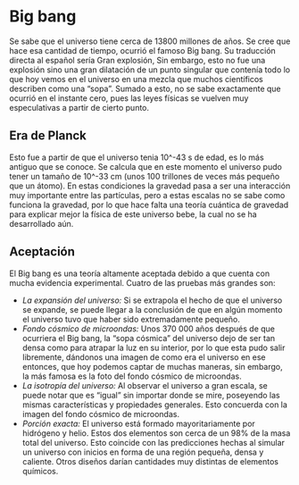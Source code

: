 # Big bang

Se sabe que el universo tiene cerca de 13800 millones de años. Se cree que hace esa cantidad de tiempo, ocurrió el famoso Big bang. Su traducción directa al español sería Gran explosión, Sin embargo, esto no fue una explosión sino una gran dilatación de un punto singular que contenía todo lo que hoy vemos en el universo en una mezcla que muchos científicos describen como una “sopa”. Sumado a esto, no se sabe exactamente que ocurrió en el instante cero, pues las leyes físicas se vuelven muy especulativas a partir de cierto punto.

## Era de Planck

Esto fue a partir de que el universo tenia 10^-43 s de edad, es lo más antiguo que se conoce. Se calcula que en este momento el universo pudo tener un tamaño de 10^-33 cm (unos 100 trillones de veces más pequeño que un átomo). En estas condiciones la gravedad pasa a ser una interacción muy importante entre las partículas, pero a estas escalas no se sabe como funciona la gravedad, por lo que hace falta una teoría cuántica de gravedad para explicar mejor la física de este universo bebe, la cual no se ha desarrollado aún.

## Aceptación

El Big bang es una teoría altamente aceptada debido a que cuenta con mucha evidencia experimental. Cuatro de las pruebas más grandes son:

- *La expansión del universo:* Si se extrapola el hecho de que el universo se expande, se puede llegar a la conclusión de que en algún momento el universo tuvo que haber sido extremadamente pequeño.
- *Fondo cósmico de microondas:* Unos 370 000 años después de que ocurriera el Big bang, la “sopa cósmica” del universo dejo de ser tan densa como para atrapar la luz en su interior, por lo que esta pudo salir libremente, dándonos una imagen de como era el universo en ese entonces, que hoy podemos captar de muchas maneras, sin embargo, la más famosa es la foto del fondo cósmico de microondas.
- *La isotropía del universo:* Al observar el universo a gran escala, se puede notar que es “igual” sin importar donde se mire, poseyendo las mismas características y propiedades generales. Esto concuerda con la imagen del fondo cósmico de microondas.
- *Porción exacta:* El universo está formado mayoritariamente por hidrógeno y helio. Estos dos elementos son cerca de un 98% de la masa total del universo. Esto coincide con las predicciones hechas al simular un universo con inicios en forma de una región pequeña, densa y caliente. Otros diseños darían cantidades muy distintas de elementos químicos.
